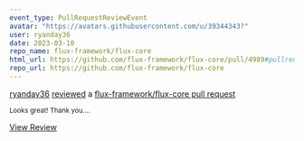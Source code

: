 ```yaml
---
event_type: PullRequestReviewEvent
avatar: "https://avatars.githubusercontent.com/u/39344343?"
user: ryanday36
date: 2023-03-10
repo_name: flux-framework/flux-core
html_url: https://github.com/flux-framework/flux-core/pull/4989#pullrequestreview-1334011702
repo_url: https://github.com/flux-framework/flux-core
---
```


<a href='https://github.com/ryanday36' target='_blank'>ryanday36</a> <a href='https://github.com/flux-framework/flux-core/pull/4989#pullrequestreview-1334011702' target='_blank'>reviewed</a> a <a href='https://github.com/flux-framework/flux-core/pull/4989' target='_blank'>flux-framework/flux-core pull request</a>

<small>Looks great! Thank you....</small>

<a href='https://github.com/flux-framework/flux-core/pull/4989#pullrequestreview-1334011702' target='_blank'>View Review</a>